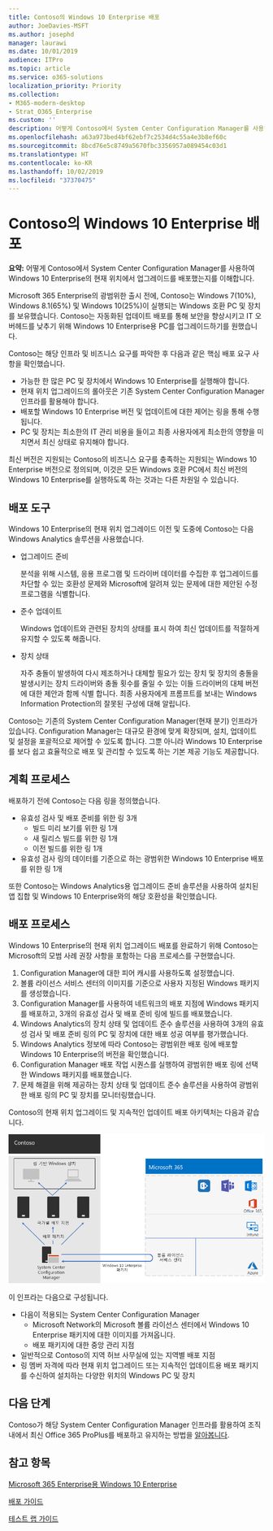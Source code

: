 ```yaml
---
title: Contoso의 Windows 10 Enterprise 배포
author: JoeDavies-MSFT
ms.author: josephd
manager: laurawi
ms.date: 10/01/2019
audience: ITPro
ms.topic: article
ms.service: o365-solutions
localization_priority: Priority
ms.collection:
- M365-modern-desktop
- Strat_O365_Enterprise
ms.custom: ''
description: 어떻게 Contoso에서 System Center Configuration Manager를 사용하여 Windows 10 Enterprise의 현재 위치에서 업그레이드를 배포했는지를 이해합니다.
ms.openlocfilehash: a63a973bed4bf62ebf7c2534d4c55a4e3b8ef60c
ms.sourcegitcommit: 8bcd76e5c8749a5670fbc3356957a089454c03d1
ms.translationtype: HT
ms.contentlocale: ko-KR
ms.lasthandoff: 10/02/2019
ms.locfileid: "37370475"
---
```

# <a name="windows-10-enterprise-deployment-for-contoso"></a>Contoso의 Windows 10 Enterprise 배포

**요약:** 어떻게 Contoso에서 System Center Configuration Manager를 사용하여 Windows 10 Enterprise의 현재 위치에서 업그레이드를 배포했는지를 이해합니다.

Microsoft 365 Enterprise의 광범위한 출시 전에, Contoso는 Windows 7(10%), Windows 8.1(65%) 및 Windows 10(25%)이 실행되는 Windows 호환 PC 및 장치를 보유했습니다. Contoso는 자동화된 업데이트 배포를 통해 보안을 향상시키고 IT 오버헤드를 낮추기 위해 Windows 10 Enterprise용 PC를 업그레이드하기를 원했습니다. 

Contoso는 해당 인프라 및 비즈니스 요구를 파악한 후 다음과 같은 핵심 배포 요구 사항을 확인했습니다.

- 가능한 한 많은 PC 및 장치에서 Windows 10 Enterprise를 실행해야 합니다.
- 현재 위치 업그레이드의 롤아웃은 기존 System Center Configuration Manager 인프라를 활용해야 합니다.
- 배포할 Windows 10 Enterprise 버전 및 업데이트에 대한 제어는 링을 통해 수행됩니다.
- PC 및 장치는 최소한의 IT 관리 비용을 들이고 최종 사용자에게 최소한의 영향을 미치면서 최신 상태로 유지해야 합니다.

최신 버전은 지원되는 Contoso의 비즈니스 요구를 충족하는 지원되는 Windows 10 Enterprise 버전으로 정의되며, 이것은 모든 Windows 호환 PC에서 최신 버전의 Windows 10 Enterprise를 실행하도록 하는 것과는 다른 차원일 수 있습니다.

## <a name="deployment-tools"></a>배포 도구

Windows 10 Enterprise의 현재 위치 업그레이드 이전 및 도중에 Contoso는 다음 Windows Analytics 솔루션을 사용했습니다.

- 업그레이드 준비  

  분석을 위해 시스템, 응용 프로그램 및 드라이버 데이터를 수집한 후 업그레이드를 차단할 수 있는 호환성 문제와 Microsoft에 알려져 있는 문제에 대한 제안된 수정 프로그램을 식별합니다.

- 준수 업데이트  

  Windows 업데이트와 관련된 장치의 상태를 표시 하여 최신 업데이트를 적절하게 유지할 수 있도록 해줍니다.

- 장치 상태  

  자주 충돌이 발생하여 다시 제조하거나 대체할 필요가 있는 장치 및 장치의 충돌을 발생시키는 장치 드라이버와 충돌 횟수를 줄일 수 있는 이들 드라이버의 대체 버전에 대한 제안과 함께 식별 합니다. 최종 사용자에게 프롬프트를 보내는 Windows Information Protection의 잘못된 구성에 대해 알립니다.
 
Contoso는 기존의 System Center Configuration Manager(현재 분기) 인프라가 있습니다. Configuration Manager는 대규모 환경에 맞게 확장되며, 설치, 업데이트 및 설정을 포괄적으로 제어할 수 있도록 합니다. 그뿐 아니라 Windows 10 Enterprise를 보다 쉽고 효율적으로 배포 및 관리할 수 있도록 하는 기본 제공 기능도 제공합니다.

## <a name="planning-process"></a>계획 프로세스

배포하기 전에 Contoso는 다음 링을 정의했습니다.

- 유효성 검사 및 배포 준비를 위한 링 3개 
  - 빌드 미리 보기를 위한 링 1개 
  - 새 릴리스 빌드를 위한 링 1개
  - 이전 빌드를 위한 링 1개 
- 유효성 검사 링의 데이터를 기준으로 하는 광범위한 Windows 10 Enterprise 배포를 위한 링 1개

또한 Contoso는 Windows Analytics용 업그레이드 준비 솔루션을 사용하여 설치된 앱 집합 및 Windows 10 Enterprise와의 해당 호환성을 확인했습니다.

## <a name="deployment-process"></a>배포 프로세스

Windows 10 Enterprise의 현재 위치 업그레이드 배포를 완료하기 위해 Contoso는 Microsoft의 모범 사례 권장 사항을 포함하는 다음 프로세스를 구현했습니다.

1. Configuration Manager에 대한 피어 캐시를 사용하도록 설정했습니다.
2. 볼륨 라이선스 서비스 센터의 이미지를 기준으로 사용자 지정된 Windows 패키지를 생성했습니다.
3. Configuration Manager를 사용하여 네트워크의 배포 지점에 Windows 패키지를 배포하고, 3개의 유효성 검사 및 배포 준비 링에 빌드를 배포했습니다.
4. Windows Analytics의 장치 상태 및 업데이트 준수 솔루션을 사용하여 3개의 유효성 검사 및 배포 준비 링의 PC 및 장치에 대한 배포 성공 여부를 평가했습니다.
5. Windows Analytics 정보에 따라 Contoso는 광범위한 배포 링에 배포할 Windows 10 Enterprise의 버전을 확인했습니다.
6. Configuration Manager 배포 작업 시퀀스를 실행하여 광범위한 배포 링에 선택한 Windows 패키지를 배포했습니다.
7. 문제 해결을 위해 제공하는 장치 상태 및 업데이트 준수 솔루션을 사용하여 광범위한 배포 링의 PC 및 장치를 모니터링했습니다.

Contoso의 현재 위치 업그레이드 및 지속적인 업데이트 배포 아키텍처는 다음과 같습니다.

![Contoso의 Windows 10 Enterprise 배포 인프라](./media/contoso-win10/contoso-win10-fig1.png)

이 인프라는 다음으로 구성됩니다.

- 다음이 적용되는 System Center Configuration Manager
  - Microsoft Network의 Microsoft 볼륨 라이선스 센터에서 Windows 10 Enterprise 패키지에 대한 이미지를 가져옵니다.
  - 배포 패키지에 대한 중앙 관리 지점
- 일반적으로 Contoso의 지역 허브 사무실에 있는 지역별 배포 지점
- 링 멤버 자격에 따라 현재 위치 업그레이드 또는 지속적인 업데이트용 배포 패키지를 수신하여 설치하는 다양한 위치의 Windows PC 및 장치

## <a name="next-step"></a>다음 단계

Contoso가 해당 System Center Configuration Manager 인프라를 활용하여 조직 내에서 최신 Office 365 ProPlus를 배포하고 유지하는 방법을 [알아봅니다](contoso-o365pp.md). 

## <a name="see-also"></a>참고 항목

[Microsoft 365 Enterprise용 Windows 10 Enterprise](windows10-infrastructure.md)

[배포 가이드](deploy-microsoft-365-enterprise.md)

[테스트 랩 가이드](m365-enterprise-test-lab-guides.md)
